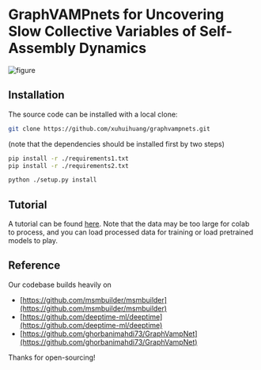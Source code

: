 GraphVAMPnets for Uncovering Slow Collective Variables of Self-Assembly Dynamics
================================================================================
![figure](./docs/figures/fig1.jpg)

Installation
------------
The source code can be installed with a local clone:

```bash
git clone https://github.com/xuhuihuang/graphvampnets.git
```

(note that the dependencies should be installed first by two steps)

```bash
pip install -r ./requirements1.txt
pip install -r ./requirements2.txt
```

```bash
python ./setup.py install
```

Tutorial
---------
A tutorial can be found [here](https://colab.research.google.com/drive/1dfFfPWFSonaDQBvf6moVDoxxFmBOT_xq?usp=sharing). Note that the data may be too large for colab to process, and you can load processed data for training or load pretrained models to play.

Reference
---------
Our codebase builds heavily on
- [https://github.com/msmbuilder/msmbuilder](https://github.com/msmbuilder/msmbuilder)
- [https://github.com/deeptime-ml/deeptime](https://github.com/deeptime-ml/deeptime)
- [https://github.com/ghorbanimahdi73/GraphVampNet](https://github.com/ghorbanimahdi73/GraphVampNet)

Thanks for open-sourcing!
